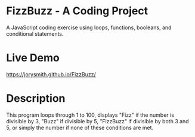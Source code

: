 # FizzBuzz - A Coding Project
A JavaScript coding exercise using loops, functions, booleans, and conditional statements.

# Live Demo
https://jorysmith.github.io/FizzBuzz/

# Description
This program loops through 1 to 100, displays "Fizz" if the number is divisible by 3, "Buzz" if divisible by 5, "FizzBuzz" if divisible by both 3 and 5, or simply the number if none of these conditions are met.


